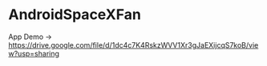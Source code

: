 # AndroidSpaceXFan

App Demo -> https://drive.google.com/file/d/1dc4c7K4RskzWVV1Xr3gJaEXijcqS7koB/view?usp=sharing
